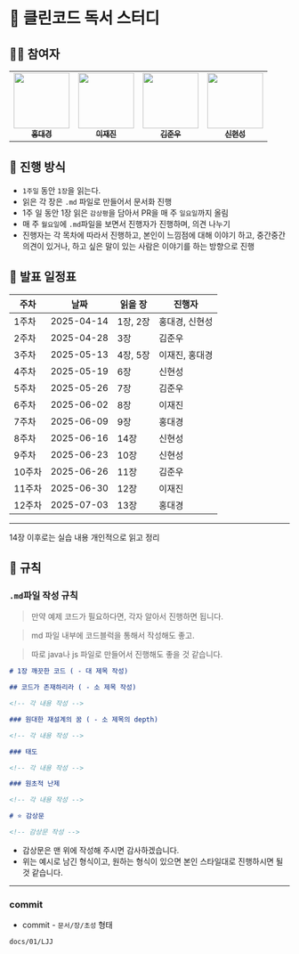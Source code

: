 # 📘 클린코드 독서 스터디

## 🙇‍♂️ 참여자

 <table>
    <tr>
      <td align="center"><a href="https://github.com/dg1418"><img src="https://github.com/dg1418.png" width="100px;" height="100px"; alt=""/><br /><sub><b>홍대경</b></sub></a><br />
      <td align="center"><a href="https://github.com/zzzRYT"><img src="https://github.com/zzzRYT.png" width="100px;" height="100px;" alt=""/><br /><sub><b>이재진</b></sub></a>
      <td align="center"><a href="https://github.com/cyoure"><img src="https://github.com/cyoure.png" width="100px;" height="100px;" alt=""/><br /><sub><b>김준우</b></sub></a>
      <td align="center"><a href="https://github.com/bluetree7878"><img src="https://github.com/bluetree7878.png" width="100px;" height="100px;" alt=""/><br /><sub><b>신현성</b></sub></a>
    </tr>
  </table>

## 🚩 진행 방식

- `1주일` 동안 `1장`을 읽는다.
- 읽은 각 장은 `.md` 파일로 만들어서 문서화 진행
- 1주 일 동안 1장 읽은 `감상평`을 담아서 PR을 매 주 `일요일`까지 올림
- 매 주 `월요일`에 `.md`파일을 보면서 진행자가 진행하며, 의견 나누기
- 진행자는 각 목차에 따라서 진행하고, 본인이 느낌점에 대해 이야기 하고, 중간중간 의견이 있거나, 하고 싶은 말이 있는 사람은 이야기를 하는 방향으로 진행

## 📅 발표 일정표

| 주차   | 날짜       | 읽을 장  | 진행자         |
| ------ | ---------- | -------- | -------------- |
| 1주차  | 2025-04-14 | 1장, 2장 | 홍대경, 신현성 |
| 2주차  | 2025-04-28 | 3장      | 김준우         |
| 3주차  | 2025-05-13 | 4장, 5장 | 이재진, 홍대경 |
| 4주차  | 2025-05-19 | 6장      | 신현성         |
| 5주차  | 2025-05-26 | 7장      | 김준우         |
| 6주차  | 2025-06-02 | 8장      | 이재진         |
| 7주차  | 2025-06-09 | 9장      | 홍대경         |
| 8주차  | 2025-06-16 | 14장     | 신현성         |
| 9주차  | 2025-06-23 | 10장     | 신현성         |
| 10주차 | 2025-06-26 | 11장     | 김준우         |
| 11주차 | 2025-06-30 | 12장     | 이재진         |
| 12주차 | 2025-07-03 | 13장     | 홍대경         |

---
14장 이후로는 실습 내용 개인적으로 읽고 정리

## 📌 규칙

### `.md`파일 작성 규칙

> 만약 예제 코드가 필요하다면, 각자 알아서 진행하면 됩니다.

> md 파일 내부에 코드블럭을 통해서 작성해도 좋고.

> 따로 java나 js 파일로 만들어서 진행해도 좋을 것 같습니다.

```md
# 1장 깨끗한 코드 ( - 대 제목 작성)

## 코드가 존재하리라 ( - 소 제목 작성)

<!-- 각 내용 작성 -->

### 원대한 재설계의 꿈 ( - 소 제목의 depth)

<!-- 각 내용 작성 -->

### 태도

<!-- 각 내용 작성 -->

### 원초적 난제

<!-- 각 내용 작성 -->

# ⭐ 감상문

<!-- 감상문 작성 -->
```

- 감상문은 맨 위에 작성해 주시면 감사하겠습니다.
- 위는 예시로 남긴 형식이고, 원하는 형식이 있으면 본인 스타일대로 진행하시면 될 것 같습니다.

---

### commit

- commit - `문서/장/초성` 형태

```
docs/01/LJJ
```
